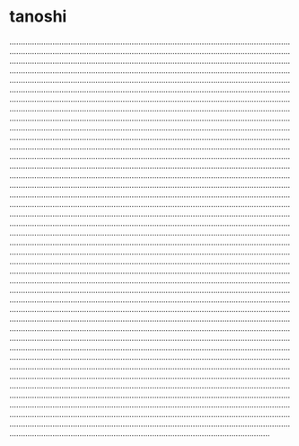 # tanoshi

...............................................................................................................................................................................................................................................................................................................................................................................................................................................................................................................................................................................................................................................................................................................................................................................................................................................................................................................................................................................................................................................................................................................................................................................................................................................................................................................................................................................................................................................................................................................................................................................................................................................................................................................................................................................................................................................................................................................................................................................................................................................................................................................................................................................................................................................................................................................................................................................................................................................................................................................................................................................................................................................................................................................................................................................................................................................................................................................................................................................................................................................................................................................................................................................................................................................................................................................................................................................................................................................................................................................................................................................................................................................................................................................................................................................................................................................................................................................................................................................................................................................................................................................................................................................................................................................................................................................................................................................................................................................................................................................................................................................................................................................................................................................................................................................................................................................................................................................................................................................................................................................................................................................................................................................................................................................................................................................................................................................................................
